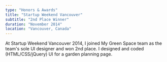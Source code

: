 ```yaml
---
type: "Honors & Awards"
title: "Startup Weekend Vancouver"
subtitle: "2nd Place Winner"
duration: "November 2014"
location: "Vancouver, Canada"
---
```


At Startup Weekend Vancouver 2014, I joined My Green Space team as the team's sole UI designer and won 2nd place. I designed and coded (HTML/CSS/jQuery) UI for a garden planning page.
